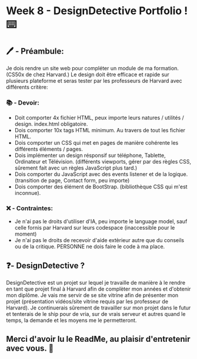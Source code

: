 # Week 8 - DesignDetective Portfolio ! ⌨️

## 🖊️ - Préambule:

Je dois rendre un site web pour compléter un module de ma formation. (CS50x de chez Harvard.)
Le design doit être efficace et rapide sur plusieurs plateforme et seras tester par les professeurs de Harvard avec différents critère:

### 📚 - Devoir:
* Doit comporter 4x fichier HTML, peux importe leurs natures / utilités / design. index.html obligatoire.
* Dois comporter 10x tags HTML minimum. Au travers de tout les fichier HTML.
* Dois comporter un CSS qui met en pages de manière cohérente les différents éléments / pages.
* Dois implémenter un design résponsif sur téléphone, Tablette, Ordinateur et Télévision. (différents viewports, gérer par des règles CSS, sûrement fait avec un règles JavaScript plus tard.)
* Dois comporter du JavaScript avec des events listener et de la logique. (transition de page, Contact form, peu importe)
* Dois comporter des élément de BootStrap. (bibliothèque CSS qui m'est inconnue).

### ❌ - Contraintes:
* Je n'ai pas le droits d'utiliser d'IA, peu importe le language model, sauf celle fornis par Harvard sur leurs codespace (inaccessible pour le moment)
* Je n'ai pas le droits de recevoir d'aide extèrieur autre que du conseils ou de la critique. PERSONNE ne dois faire le code à ma place.


## ❓- DesignDetective ?

DesignDetective est un projet sur lequel je travaille de manière à le rendre en tant que projet final à Harvard afin de complèter mon années et d'obtenir mon diplôme.
Je vais me servir de se site vitrine afin de présenter mon projet (présentation vidéos/site vitrine requis par les professeur de Harvard). Je continuerais sûrement de travailler sur mon projet dans le futur et tenterais de le ship pour de vria, sur de vrais serveur et autres quand le temps, la demande et les moyens me le permetteront.

## Merci d'avoir lu le ReadMe, au plaisir d'entretenir avec vous. 🌈
